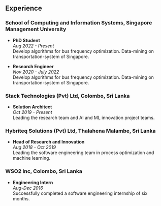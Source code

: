 ## Experience

### School of Computing and Information Systems, Singapore Management University
- **PhD Student**  
  _Aug 2022 - Present_  
  Develop algorithms for bus frequency optimization. Data-mining on transportation-system of Singapore.

- **Research Engineer**  
  _Nov 2020 - July 2022_  
  Develop algorithms for bus frequency optimization. Data-mining on transportation-system of Singapore.

### Stack Technologies (Pvt) Ltd, Colombo, Sri Lanka
- **Solution Architect**  
  _Oct 2019 - Present_  
  Leading the research team and AI and ML innovation project teams.

### Hybriteq Solutions (Pvt) Ltd, Thalahena Malambe, Sri Lanka
- **Head of Research and Innovation**  
  _Aug 2018 - Oct 2019_  
  Leading the software engineering team in process optimization and machine learning.

### WSO2 Inc, Colombo, Sri Lanka
- **Engineering Intern**  
  _Aug-Dec 2016_  
  Successfully completed a software engineering internship of six months.
